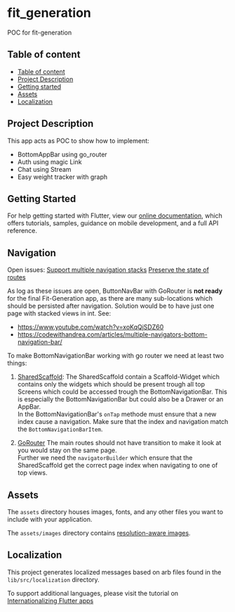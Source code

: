 # fit_generation

POC for fit-generation

## Table of content
- [Table of content](#table-of-content)
- [Project Description](#project-description)
- [Getting started](#getting-started)
- [Assets](#assets)
- [Localization](#localization)

## Project Description
This app acts as POC to show how to implement: 
- BottomAppBar using go_router
- Auth using magic Link
- Chat using Stream
- Easy weight tracker with graph

## Getting Started

For help getting started with Flutter, view our
[online documentation](https://flutter.dev/docs), which offers tutorials,
samples, guidance on mobile development, and a full API reference.

## Navigation
Open issues: 
[Support multiple navigation stacks](https://github.com/flutter/flutter/issues/99126)
[Preserve the state of routes](https://github.com/flutter/flutter/issues/99124)

As log as these issues are open, ButtonNavBar with GoRouter is **not ready** for the final 
Fit-Generation app, as there are many sub-locations which should be persisted after navigation.
Solution would be to have just one page with stacked views in int. See: 
- https://www.youtube.com/watch?v=xoKqQjSDZ60
- https://codewithandrea.com/articles/multiple-navigators-bottom-navigation-bar/

To make BottomNavigationBar working with go router we need at least two things: 
1. [SharedScaffold](lib/src/shared_scaffold.dart): 
   The SharedScaffold contain a Scaffold-Widget which contains only the widgets which should be 
   present trough all top Screens which could be accessed trough the BottomNavigationBar. 
   This is especially the BottomNavigationBar but could also be a Drawer or an AppBar.  
   In the BottomNavigationBar's ``onTap`` methode must ensure that a new index cause a navigation. 
   Make sure that the index and navigation match the ``BottomNavigationBarItem``.
  
2. [GoRouter](lib/src/routing/app_router.dart)
   The main routes should not have transition to make it look at you would stay on the same page.  
   Further we need the `navigatorBuilder` which ensure that the SharedScaffold get the 
   correct page index when navigating to one of top views.

## Assets

The `assets` directory houses images, fonts, and any other files you want to
include with your application.

The `assets/images` directory contains [resolution-aware
images](https://flutter.dev/docs/development/ui/assets-and-images#resolution-aware).

## Localization

This project generates localized messages based on arb files found in
the `lib/src/localization` directory.

To support additional languages, please visit the tutorial on
[Internationalizing Flutter
apps](https://flutter.dev/docs/development/accessibility-and-localization/internationalization)
